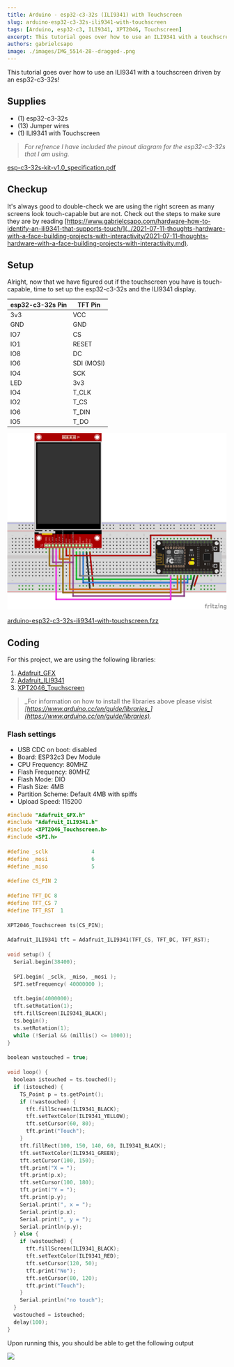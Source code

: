 ```yaml
---
title: Arduino - esp32-c3-32s (ILI9341) with Touchscreen
slug: arduino-esp32-c3-32s-ili9341-with-touchscreen
tags: [Arduino, esp32-c3, ILI9341, XPT2046, Touchscreen]
excerpt: This tutorial goes over how to use an ILI9341 with a touchscreen driven by an esp32-c3-32s!
authors: gabrielcsapo
image: ./images/IMG_5514-28--dragged-.png
---
```


This tutorial goes over how to use an ILI9341 with a touchscreen driven by an esp32-c3-32s!

<!-- truncate -->

## Supplies

- (1) esp32-c3-32s
- (13) Jumper wires
- (1) ILI9341 with Touchscreen

> _For refrence I have included the pinout diagram for the esp32-c3-32s that I am using._

[esp-c3-32s-kit-v1.0_specification.pdf](../files/2022/01/esp-c3-32s-kit-v1.0_specification-1.pdf)

## Checkup

It's always good to double-check we are using the right screen as many screens look touch-capable but are not. Check out the steps to make sure they are by reading [https://www.gabrielcsapo.com/hardware-how-to-identify-an-ili9341-that-supports-touch/](../2021-07-11-thoughts-hardware-with-a-face-building-projects-with-interactivity/2021-07-11-thoughts-hardware-with-a-face-building-projects-with-interactivity.md).

## Setup

Alright, now that we have figured out if the touchscreen you have is touch-capable, time to set up the esp32-c3-32s and the ILI9341 display.

| esp32-c3-32s Pin | TFT Pin    |
| ---------------- | ---------- |
| 3v3              | VCC        |
| GND              | GND        |
| IO7              | CS         |
| IO1              | RESET      |
| IO8              | DC         |
| IO6              | SDI (MOSI) |
| IO4              | SCK        |
| LED              | 3v3        |
| IO4              | T_CLK      |
| IO2              | T_CS       |
| IO6              | T_DIN      |
| IO5              | T_DO       |

![Wiring diagram connecting ILI9341 screen to esp32-c3-32s](./images/esp32-c3-32s-spi-screen-with-touch_bb.png)

[arduino-esp32-c3-32s-ili9341-with-touchscreen.fzz](../files/2022/01/arduino-esp32-c3-32s-ili9341-with-touchscreen.fzz)

## Coding

For this project, we are using the following libraries:

1. [Adafruit_GFX](https://github.com/adafruit/Adafruit-GFX-Library)
2. [Adafruit_ILI9341](https://github.com/adafruit/Adafruit_ILI9341)
3. [XPT2046_Touchscreen](https://github.com/PaulStoffregen/XPT2046_Touchscreen)

> _For information on how to install the libraries above please visist _[_https://www.arduino.cc/en/guide/libraries_](https://www.arduino.cc/en/guide/libraries)_._

### Flash settings

- USB CDC on boot: disabled
- Board: ESP32c3 Dev Module
- CPU Frequency: 80MHZ
- Flash Frequency: 80MHZ
- Flash Mode: DIO
- Flash Size: 4MB
- Partition Scheme: Default 4MB with spiffs
- Upload Speed: 115200

```cpp showLineNumbers
#include "Adafruit_GFX.h"
#include "Adafruit_ILI9341.h"
#include <XPT2046_Touchscreen.h>
#include <SPI.h>

#define _sclk              4
#define _mosi              6
#define _miso              5

#define CS_PIN 2

#define TFT_DC 8
#define TFT_CS 7
#define TFT_RST  1

XPT2046_Touchscreen ts(CS_PIN);

Adafruit_ILI9341 tft = Adafruit_ILI9341(TFT_CS, TFT_DC, TFT_RST);

void setup() {
  Serial.begin(38400);

  SPI.begin( _sclk, _miso, _mosi );
  SPI.setFrequency( 40000000 );

  tft.begin(4000000);
  tft.setRotation(1);
  tft.fillScreen(ILI9341_BLACK);
  ts.begin();
  ts.setRotation(1);
  while (!Serial && (millis() <= 1000));
}

boolean wastouched = true;

void loop() {
  boolean istouched = ts.touched();
  if (istouched) {
    TS_Point p = ts.getPoint();
    if (!wastouched) {
      tft.fillScreen(ILI9341_BLACK);
      tft.setTextColor(ILI9341_YELLOW);
      tft.setCursor(60, 80);
      tft.print("Touch");
    }
    tft.fillRect(100, 150, 140, 60, ILI9341_BLACK);
    tft.setTextColor(ILI9341_GREEN);
    tft.setCursor(100, 150);
    tft.print("X = ");
    tft.print(p.x);
    tft.setCursor(100, 180);
    tft.print("Y = ");
    tft.print(p.y);
    Serial.print(", x = ");
    Serial.print(p.x);
    Serial.print(", y = ");
    Serial.println(p.y);
  } else {
    if (wastouched) {
      tft.fillScreen(ILI9341_BLACK);
      tft.setTextColor(ILI9341_RED);
      tft.setCursor(120, 50);
      tft.print("No");
      tft.setCursor(80, 120);
      tft.print("Touch");
    }
    Serial.println("no touch");
  }
  wastouched = istouched;
  delay(100);
}
```

Upon running this, you should be able to get the following output

![](./images/IMG_5514.gif)
